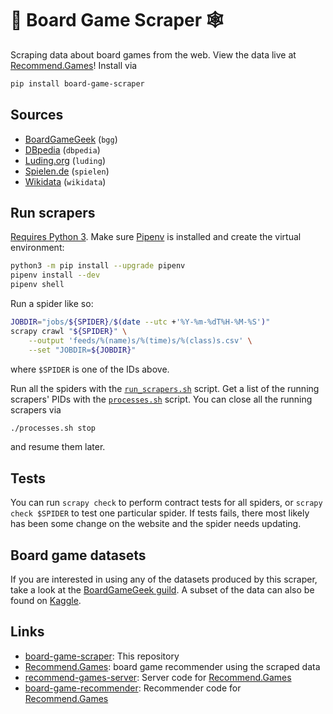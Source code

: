 # 🎲 Board Game Scraper 🕸

Scraping data about board games from the web. View the data live at
[Recommend.Games](https://recommend.games/)! Install via

```bash
pip install board-game-scraper
```

## Sources

* [BoardGameGeek](https://boardgamegeek.com/) (`bgg`)
* [DBpedia](https://wiki.dbpedia.org/) (`dbpedia`)
* [Luding.org](https://luding.org/) (`luding`)
* [Spielen.de](https://gesellschaftsspiele.spielen.de/) (`spielen`)
* [Wikidata](https://www.wikidata.org/) (`wikidata`)

## Run scrapers

[Requires Python 3](https://pythonclock.org/). Make sure
[Pipenv](https://docs.pipenv.org/) is installed and create the virtual
environment:

```bash
python3 -m pip install --upgrade pipenv
pipenv install --dev
pipenv shell
```

Run a spider like so:

```bash
JOBDIR="jobs/${SPIDER}/$(date --utc +'%Y-%m-%dT%H-%M-%S')"
scrapy crawl "${SPIDER}" \
    --output 'feeds/%(name)s/%(time)s/%(class)s.csv' \
    --set "JOBDIR=${JOBDIR}"
```

where `$SPIDER` is one of the IDs above.

Run all the spiders with the [`run_scrapers.sh`](run_scrapers.sh) script. Get a
list of the running scrapers' PIDs with the [`processes.sh`](processes.sh)
script. You can close all the running scrapers via

```bash
./processes.sh stop
```

and resume them later.

## Tests

You can run `scrapy check` to perform contract tests for all spiders, or
`scrapy check $SPIDER` to test one particular spider. If tests fails,
there most likely has been some change on the website and the spider needs
updating.

## Board game datasets

If you are interested in using any of the datasets produced by this scraper,
take a look at the
[BoardGameGeek guild](https://boardgamegeek.com/thread/2287371/boardgamegeek-games-and-ratings-datasets).
A subset of the data can also be found on [Kaggle](https://www.kaggle.com/mshepherd/board-games).

## Links

* [board-game-scraper](https://gitlab.com/recommend.games/board-game-scraper):
 This repository
* [Recommend.Games](https://recommend.games/): board game recommender using the
 scraped data
* [recommend-games-server](https://gitlab.com/recommend.games/recommend-games-server):
 Server code for [Recommend.Games](https://recommend.games/)
* [board-game-recommender](https://gitlab.com/recommend.games/board-game-recommender):
 Recommender code for [Recommend.Games](https://recommend.games/)
